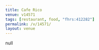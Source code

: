 ```yaml
---
title: Cafe Rico
venue: v14571
tags: [restaurant, food, "fhrs:412282"]
permalink: /v/14571/
layout: venue
---
```

null